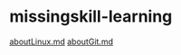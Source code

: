 # missingskill-learning
[aboutLinux.md](https://github.com/arindam-bala/missingskill-learning/blob/main/aboutLinux.md)
[aboutGit.md](https://github.com/arindam-bala/missingskill-learning/blob/main/aboutGit.md)
